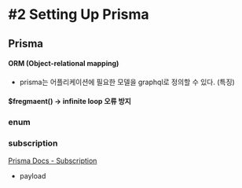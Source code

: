 # #2 Setting Up Prisma

## Prisma

#### ORM (Object-relational mapping)

- prisma는 어플리케이션에 필요한 모델을 graphql로 정의할 수 있다. (특징)

#### \$fregmaent() -> infinite loop 오류 방지

### enum

### subscription

[Prisma Docs - Subscription](https://www.prisma.io/docs/reference/prisma-api/subscriptions-aey0vohche/)

- payload
